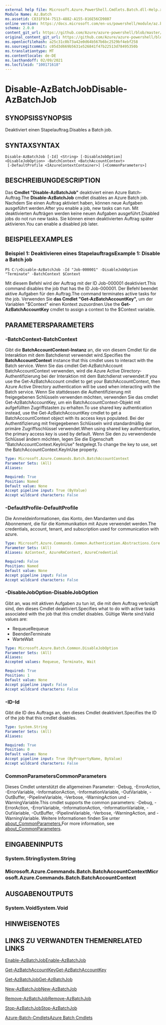 ```yaml
---
external help file: Microsoft.Azure.PowerShell.Cmdlets.Batch.dll-Help.xml
Module Name: Az.Batch
ms.assetid: C831F934-7513-4882-A155-816E56CD9807
online version: https://docs.microsoft.com/en-us/powershell/module/az.batch/disable-azbatchjob
schema: 2.0.0
content_git_url: https://github.com/Azure/azure-powershell/blob/master/src/Batch/Batch/help/Disable-AzBatchJob.md
original_content_git_url: https://github.com/Azure/azure-powershell/blob/master/src/Batch/Batch/help/Disable-AzBatchJob.md
ms.openlocfilehash: a25c31c0b73a42e0d64b567b6bc2529bf4ebf258
ms.sourcegitcommit: c05d3d669b5631e526841f47b22513d78495350b
ms.translationtype: MT
ms.contentlocale: de-DE
ms.lasthandoff: 02/09/2021
ms.locfileid: "100171618"
---
```

# <span data-ttu-id="8e7e6-101">Disable-AzBatchJob</span><span class="sxs-lookup"><span data-stu-id="8e7e6-101">Disable-AzBatchJob</span></span>

## <span data-ttu-id="8e7e6-102">SYNOPSIS</span><span class="sxs-lookup"><span data-stu-id="8e7e6-102">SYNOPSIS</span></span>
<span data-ttu-id="8e7e6-103">Deaktiviert einen Stapelauftrag.</span><span class="sxs-lookup"><span data-stu-id="8e7e6-103">Disables a Batch job.</span></span>

## <span data-ttu-id="8e7e6-104">SYNTAX</span><span class="sxs-lookup"><span data-stu-id="8e7e6-104">SYNTAX</span></span>

```
Disable-AzBatchJob [-Id] <String> [-DisableJobOption] <DisableJobOption> -BatchContext <BatchAccountContext>
 [-DefaultProfile <IAzureContextContainer>] [<CommonParameters>]
```

## <span data-ttu-id="8e7e6-105">BESCHREIBUNG</span><span class="sxs-lookup"><span data-stu-id="8e7e6-105">DESCRIPTION</span></span>
<span data-ttu-id="8e7e6-106">Das **Cmdlet "Disable-AzBatchJob"** deaktiviert einen Azure Batch-Auftrag.</span><span class="sxs-lookup"><span data-stu-id="8e7e6-106">The **Disable-AzBatchJob** cmdlet disables an Azure Batch job.</span></span>
<span data-ttu-id="8e7e6-107">Nachdem Sie einen Auftrag aktiviert haben, können neue Aufgaben ausgeführt werden.</span><span class="sxs-lookup"><span data-stu-id="8e7e6-107">After you enable a job, new tasks can run.</span></span>
<span data-ttu-id="8e7e6-108">Mit deaktivierten Aufträgen werden keine neuen Aufgaben ausgeführt.</span><span class="sxs-lookup"><span data-stu-id="8e7e6-108">Disabled jobs do not run new tasks.</span></span>
<span data-ttu-id="8e7e6-109">Sie können einen deaktivierten Auftrag später aktivieren.</span><span class="sxs-lookup"><span data-stu-id="8e7e6-109">You can enable a disabled job later.</span></span>

## <span data-ttu-id="8e7e6-110">BEISPIELE</span><span class="sxs-lookup"><span data-stu-id="8e7e6-110">EXAMPLES</span></span>

### <span data-ttu-id="8e7e6-111">Beispiel 1: Deaktivieren eines Stapelauftrags</span><span class="sxs-lookup"><span data-stu-id="8e7e6-111">Example 1: Disable a Batch job</span></span>
```
PS C:\>Disable-AzBatchJob -Id "Job-000001" -DisableJobOption "Terminate" -BatchContext $Context
```

<span data-ttu-id="8e7e6-112">Mit diesem Befehl wird der Auftrag mit der ID Job-000001 deaktiviert.</span><span class="sxs-lookup"><span data-stu-id="8e7e6-112">This command disables the job that has the ID Job-000001.</span></span>
<span data-ttu-id="8e7e6-113">Der Befehl beendet aktive Aufgaben für den Auftrag.</span><span class="sxs-lookup"><span data-stu-id="8e7e6-113">The command terminates active tasks for the job.</span></span>
<span data-ttu-id="8e7e6-114">Verwenden Sie **das Cmdlet "Get-AzBatchAccountKey",** um der Variablen "$Context" einen Kontext zuzuordnen.</span><span class="sxs-lookup"><span data-stu-id="8e7e6-114">Use the **Get-AzBatchAccountKey** cmdlet to assign a context to the $Context variable.</span></span>

## <span data-ttu-id="8e7e6-115">PARAMETERS</span><span class="sxs-lookup"><span data-stu-id="8e7e6-115">PARAMETERS</span></span>

### <span data-ttu-id="8e7e6-116">-BatchContext</span><span class="sxs-lookup"><span data-stu-id="8e7e6-116">-BatchContext</span></span>
<span data-ttu-id="8e7e6-117">Gibt die **BatchAccountContext-Instanz** an, die von diesem Cmdlet für die Interaktion mit dem Batchdienst verwendet wird.</span><span class="sxs-lookup"><span data-stu-id="8e7e6-117">Specifies the **BatchAccountContext** instance that this cmdlet uses to interact with the Batch service.</span></span>
<span data-ttu-id="8e7e6-118">Wenn Sie das cmdlet Get-AzBatchAccount BatchAccountContext verwenden, wird die Azure Active Directory-Authentifizierung bei der Interaktion mit dem Batchdienst verwendet.</span><span class="sxs-lookup"><span data-stu-id="8e7e6-118">If you use the Get-AzBatchAccount cmdlet to get your BatchAccountContext, then Azure Active Directory authentication will be used when interacting with the Batch service.</span></span> <span data-ttu-id="8e7e6-119">Wenn Sie stattdessen die Authentifizierung mit freigegebenen Schlüsseln verwenden möchten, verwenden Sie das cmdlet Get-AzBatchAccountKey, um ein BatchAccountContext-Objekt mit aufgefüllten Zugriffstasten zu erhalten.</span><span class="sxs-lookup"><span data-stu-id="8e7e6-119">To use shared key authentication instead, use the Get-AzBatchAccountKey cmdlet to get a BatchAccountContext object with its access keys populated.</span></span> <span data-ttu-id="8e7e6-120">Bei der Authentifizierung mit freigegebenen Schlüsseln wird standardmäßig der primäre Zugriffsschlüssel verwendet.</span><span class="sxs-lookup"><span data-stu-id="8e7e6-120">When using shared key authentication, the primary access key is used by default.</span></span> <span data-ttu-id="8e7e6-121">Wenn Sie den zu verwendende Schlüssel ändern möchten, legen Sie die Eigenschaft "BatchAccountContext.KeyInUse" festgelegt.</span><span class="sxs-lookup"><span data-stu-id="8e7e6-121">To change the key to use, set the BatchAccountContext.KeyInUse property.</span></span>

```yaml
Type: Microsoft.Azure.Commands.Batch.BatchAccountContext
Parameter Sets: (All)
Aliases:

Required: True
Position: Named
Default value: None
Accept pipeline input: True (ByValue)
Accept wildcard characters: False
```

### <span data-ttu-id="8e7e6-122">-DefaultProfile</span><span class="sxs-lookup"><span data-stu-id="8e7e6-122">-DefaultProfile</span></span>
<span data-ttu-id="8e7e6-123">Die Anmeldeinformationen, das Konto, den Mandanten und das Abonnement, die für die Kommunikation mit Azure verwendet werden.</span><span class="sxs-lookup"><span data-stu-id="8e7e6-123">The credentials, account, tenant, and subscription used for communication with azure.</span></span>

```yaml
Type: Microsoft.Azure.Commands.Common.Authentication.Abstractions.Core.IAzureContextContainer
Parameter Sets: (All)
Aliases: AzContext, AzureRmContext, AzureCredential

Required: False
Position: Named
Default value: None
Accept pipeline input: False
Accept wildcard characters: False
```

### <span data-ttu-id="8e7e6-124">-DisableJobOption</span><span class="sxs-lookup"><span data-stu-id="8e7e6-124">-DisableJobOption</span></span>
<span data-ttu-id="8e7e6-125">Gibt an, was mit aktiven Aufgaben zu tun ist, die mit dem Auftrag verknüpft sind, den dieses Cmdlet deaktiviert.</span><span class="sxs-lookup"><span data-stu-id="8e7e6-125">Specifies what to do with active tasks associated with the job that this cmdlet disables.</span></span>
<span data-ttu-id="8e7e6-126">Gültige Werte sind:</span><span class="sxs-lookup"><span data-stu-id="8e7e6-126">Valid values are:</span></span>
- <span data-ttu-id="8e7e6-127">Requeue</span><span class="sxs-lookup"><span data-stu-id="8e7e6-127">Requeue</span></span>
- <span data-ttu-id="8e7e6-128">Beenden</span><span class="sxs-lookup"><span data-stu-id="8e7e6-128">Terminate</span></span>
- <span data-ttu-id="8e7e6-129">Warte</span><span class="sxs-lookup"><span data-stu-id="8e7e6-129">Wait</span></span>

```yaml
Type: Microsoft.Azure.Batch.Common.DisableJobOption
Parameter Sets: (All)
Aliases:
Accepted values: Requeue, Terminate, Wait

Required: True
Position: 1
Default value: None
Accept pipeline input: False
Accept wildcard characters: False
```

### <span data-ttu-id="8e7e6-130">-ID</span><span class="sxs-lookup"><span data-stu-id="8e7e6-130">-Id</span></span>
<span data-ttu-id="8e7e6-131">Gibt die ID des Auftrags an, den dieses Cmdlet deaktiviert.</span><span class="sxs-lookup"><span data-stu-id="8e7e6-131">Specifies the ID of the job that this cmdlet disables.</span></span>

```yaml
Type: System.String
Parameter Sets: (All)
Aliases:

Required: True
Position: 0
Default value: None
Accept pipeline input: True (ByPropertyName, ByValue)
Accept wildcard characters: False
```

### <span data-ttu-id="8e7e6-132">CommonParameters</span><span class="sxs-lookup"><span data-stu-id="8e7e6-132">CommonParameters</span></span>
<span data-ttu-id="8e7e6-133">Dieses Cmdlet unterstützt die allgemeinen Parameter: -Debug, -ErrorAction, -ErrorVariable, -InformationAction, -InformationVariable, -OutVariable, -OutBuffer, -PipelineVariable, -Verbose, -WarningAction und -WarningVariable.</span><span class="sxs-lookup"><span data-stu-id="8e7e6-133">This cmdlet supports the common parameters: -Debug, -ErrorAction, -ErrorVariable, -InformationAction, -InformationVariable, -OutVariable, -OutBuffer, -PipelineVariable, -Verbose, -WarningAction, and -WarningVariable.</span></span> <span data-ttu-id="8e7e6-134">Weitere Informationen finden Sie unter [about_CommonParameters.](http://go.microsoft.com/fwlink/?LinkID=113216)</span><span class="sxs-lookup"><span data-stu-id="8e7e6-134">For more information, see [about_CommonParameters](http://go.microsoft.com/fwlink/?LinkID=113216).</span></span>

## <span data-ttu-id="8e7e6-135">EINGABEN</span><span class="sxs-lookup"><span data-stu-id="8e7e6-135">INPUTS</span></span>

### <span data-ttu-id="8e7e6-136">System.String</span><span class="sxs-lookup"><span data-stu-id="8e7e6-136">System.String</span></span>

### <span data-ttu-id="8e7e6-137">Microsoft.Azure.Commands.Batch.BatchAccountContext</span><span class="sxs-lookup"><span data-stu-id="8e7e6-137">Microsoft.Azure.Commands.Batch.BatchAccountContext</span></span>

## <span data-ttu-id="8e7e6-138">AUSGABEN</span><span class="sxs-lookup"><span data-stu-id="8e7e6-138">OUTPUTS</span></span>

### <span data-ttu-id="8e7e6-139">System.Void</span><span class="sxs-lookup"><span data-stu-id="8e7e6-139">System.Void</span></span>

## <span data-ttu-id="8e7e6-140">HINWEISE</span><span class="sxs-lookup"><span data-stu-id="8e7e6-140">NOTES</span></span>

## <span data-ttu-id="8e7e6-141">LINKS ZU VERWANDTEN THEMEN</span><span class="sxs-lookup"><span data-stu-id="8e7e6-141">RELATED LINKS</span></span>

[<span data-ttu-id="8e7e6-142">Enable-AzBatchJob</span><span class="sxs-lookup"><span data-stu-id="8e7e6-142">Enable-AzBatchJob</span></span>](./Enable-AzBatchJob.md)

[<span data-ttu-id="8e7e6-143">Get-AzBatchAccountKey</span><span class="sxs-lookup"><span data-stu-id="8e7e6-143">Get-AzBatchAccountKey</span></span>](./Get-AzBatchAccountKey.md)

[<span data-ttu-id="8e7e6-144">Get-AzBatchJob</span><span class="sxs-lookup"><span data-stu-id="8e7e6-144">Get-AzBatchJob</span></span>](./Get-AzBatchJob.md)

[<span data-ttu-id="8e7e6-145">New-AzBatchJob</span><span class="sxs-lookup"><span data-stu-id="8e7e6-145">New-AzBatchJob</span></span>](./New-AzBatchJob.md)

[<span data-ttu-id="8e7e6-146">Remove-AzBatchJob</span><span class="sxs-lookup"><span data-stu-id="8e7e6-146">Remove-AzBatchJob</span></span>](./Remove-AzBatchJob.md)

[<span data-ttu-id="8e7e6-147">Stop-AzBatchJob</span><span class="sxs-lookup"><span data-stu-id="8e7e6-147">Stop-AzBatchJob</span></span>](./Stop-AzBatchJob.md)

[<span data-ttu-id="8e7e6-148">Azure-Batch-Cmdlets</span><span class="sxs-lookup"><span data-stu-id="8e7e6-148">Azure Batch Cmdlets</span></span>](/powershell/module/Az.Batch/)
